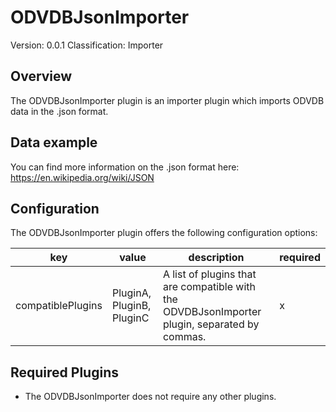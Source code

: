 # ODVDBJsonImporter
Version: 0.0.1
Classification: Importer

Overview
-----
The ODVDBJsonImporter plugin is an importer plugin which imports ODVDB data in the .json format.

Data example
-----
You can find more information on the .json format here: https://en.wikipedia.org/wiki/JSON

Configuration
-----
The ODVDBJsonImporter plugin offers the following configuration options:

| key  | value | description | required |
| ------------- | ------------- |  ------------- | ------------- |
| compatiblePlugins | PluginA, PluginB, PluginC | A list of plugins that are compatible with the ODVDBJsonImporter plugin, separated by commas. | x

Required Plugins
-----
 - The ODVDBJsonImporter does not require any other plugins.